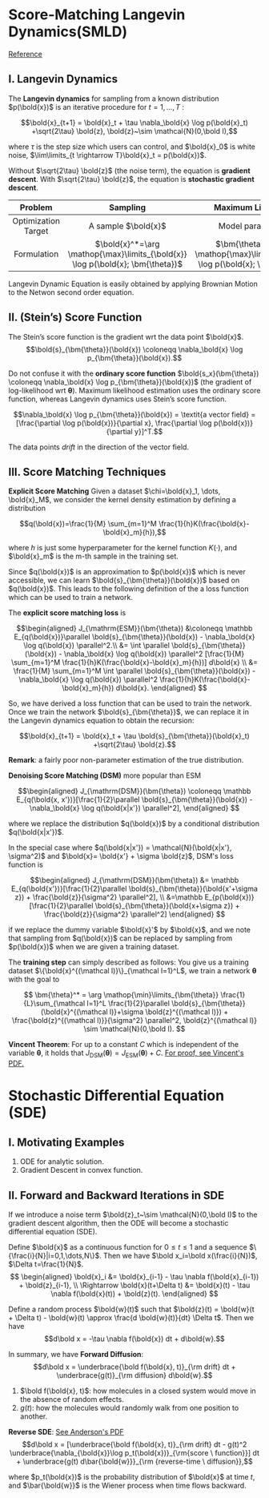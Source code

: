 # Score-Matching Langevin Dynamics(SMLD) 

[Reference](https://arxiv.org/pdf/2403.18103)

## I. Langevin Dynamics

The **Langevin dynamics** for sampling from a known distribution $p(\bold{x})$ is an iterative procedure for $t = 1,\dots , T$ :

$$\bold{x}_{t+1} = \bold{x}_t + \tau \nabla_\bold{x} \log p(\bold{x}_t) +\sqrt{2\tau} \bold{z}, \bold{z}~\sim \mathcal{N}(0,\bold I),$$

where $\tau$ is the step size which users can control, and $\bold{x}_0$ is white noise, $\lim\limits_{t \rightarrow T}\bold{x}_t = p(\bold{x})$.

Without $\sqrt{2\tau} \bold{z}$ (the noise term), the equation is **gradient descent**. With $\sqrt{2\tau} \bold{z}$, the equation is **stochastic gradient descent**.

| Problem | Sampling  |	Maximum Likelihood |
|:--------:| :---------:|:--------:|
| Optimization Target | A sample $\bold{x}$ |Model parameter $\bm{\theta}$ |
| Formulation | $\bold{x}^*=\arg \mathop{\max}\limits_{\bold{x}} \log p(\bold{x}; \bm{\theta})$ |$\bm{\theta}^*=\arg \mathop{\max}\limits_{\bold{x}} \log p(\bold{x}; \bm{\theta}) $|

Langevin Dynamic Equation is easily obtained by applying Brownian Motion to the Netwon second order equation.

## II. (Stein’s) Score Function
The Stein’s score function is the gradient wrt the data point $\bold{x}$.
$$\bold{s}_{\bm{\theta}}(\bold{x}) \coloneqq \nabla_\bold{x} \log p_{\bm{\theta}}(\bold{x}).$$

Do not confuse it with the **ordinary score function** $\bold{s_x}(\bm{\theta}) \coloneqq \nabla_\bold{x} \log p_{\bm{\theta}}(\bold{x})$ (the gradient of log-likelihood wrt $\bm{\theta}$). Maximum likelihood estimation uses the ordinary score function, whereas Langevin dynamics uses Stein’s score function. 

$$\nabla_\bold{x} \log p_{\bm{\theta}}(\bold{x}) = \textit{a vector field} = [\frac{\partial \log p(\bold{x})}{\partial x}, \frac{\partial \log p(\bold{x})}{\partial y}]^T.$$

The data points *drift* in the direction of the vector field. 

## III. Score Matching Techniques
**Explicit Score Matching**
Given a dataset $\chi=\bold{x}_1, \dots, \bold{x}_M$, we consider the kernel density estimation by defining a distribution 

$$q(\bold{x})=\frac{1}{M} \sum_{m=1}^M \frac{1}{h}K(\frac{\bold{x}-\bold{x}_m}{h}),$$ 

where $h$ is just some hyperparameter for the kernel function $K(·)$, and $\bold{x}_m$ is the m-th sample in the training set.

Since $q(\bold{x})$ is an approximation to $p(\bold{x})$ which is never accessible, we can learn $\bold{s}_{\bm{\theta}}(\bold{x})$ based on $q(\bold{x})$. This leads to the following definition of the a loss function which can be used to train a network.

The **explicit score matching loss** is

$$\begin{aligned}
J_{\mathrm{ESM}}(\bm{\theta}) &\coloneqq \mathbb E_{q(\bold{x})}\parallel \bold{s}_{\bm{\theta}}(\bold{x}) - \nabla_\bold{x} \log q(\bold{x})  \parallel^2.\\
&= \int \parallel \bold{s}_{\bm{\theta}}(\bold{x}) - \nabla_\bold{x} \log q(\bold{x})  \parallel^2 [\frac{1}{M} \sum_{m=1}^M \frac{1}{h}K(\frac{\bold{x}-\bold{x}_m}{h})] d\bold{x} \\
&= \frac{1}{M} \sum_{m=1}^M \int \parallel \bold{s}_{\bm{\theta}}(\bold{x}) - \nabla_\bold{x} \log q(\bold{x})  \parallel^2 \frac{1}{h}K(\frac{\bold{x}-\bold{x}_m}{h}) d\bold{x}.
\end{aligned}
$$

So, we have derived a loss function that can be used to train the network. Once we train the network $\bold{s}_{\bm{\theta}}$, we can replace it in the Langevin dynamics equation to obtain the recursion:

$$\bold{x}_{t+1} = \bold{x}_t + \tau \bold{s}_{\bm{\theta}}(\bold{x}_t) +\sqrt{2\tau} \bold{z}.$$

**Remark**: a fairly poor non-parameter estimation of the true distribution.

**Denoising Score Matching (DSM)** more popular than ESM

$$\begin{aligned}
J_{\mathrm{DSM}}(\bm{\theta}) \coloneqq \mathbb E_{q(\bold{x, x'})}[\frac{1}{2}\parallel \bold{s}_{\bm{\theta}}(\bold{x}) - \nabla_\bold{x} \log q(\bold{x|x'})  \parallel^2],
\end{aligned}
$$

where we replace the distribution $q(\bold{x})$ by a conditional distribution $q(\bold{x|x'})$.

In the special case where $q(\bold{x|x'}) = \mathcal{N}(\bold{x|x'}, \sigma^2)$ and $\bold{x}= \bold{x'} + \sigma \bold{z}$, DSM's loss function is 

$$\begin{aligned}
J_{\mathrm{DSM}}(\bm{\theta}) &= \mathbb E_{q(\bold{x'})}[\frac{1}{2}\parallel \bold{s}_{\bm{\theta}}(\bold{x'+\sigma z}) + \frac{\bold{z}}{\sigma^2} \parallel^2], \\
&=\mathbb E_{p(\bold{x})}[\frac{1}{2}\parallel \bold{s}_{\bm{\theta}}(\bold{x+\sigma z}) + \frac{\bold{z}}{\sigma^2} \parallel^2]
\end{aligned}
$$

if we replace the dummy variable $\bold{x}'$ by $\bold{x}$, and we note that sampling from $q(\bold{x})$ can be replaced by sampling from $p(\bold{x})$ when we are given a training dataset.

The **training step** can simply described as follows: You give us a training dataset $\{\bold{x}^{(\mathcal l)}\}_{\mathcal l=1}^L$, we train a network $\bm{\theta}$ with the goal to

$$
\bm{\theta}^* = \arg \mathop{\min}\limits_{\bm{\theta}} \frac{1}{L}\sum_{\mathcal l=1}^L \frac{1}{2}\parallel \bold{s}_{\bm{\theta}}(\bold{x}^{(\mathcal l)}+\sigma \bold{z}^{(\mathcal l)}) + \frac{\bold{z}^{(\mathcal l)}}{\sigma^2} \parallel^2, \bold{z}^{(\mathcal l)} \sim \mathcal{N}(0,\bold I).
$$

**Vincent Theorem**: For up to a constant $C$ which is independent of the variable $\bm{\theta}$, it holds that $J_{\mathrm{DSM}}(\bm{\theta}) = J_{\mathrm{ESM}}(\bm{\theta}) + C$.
[For proof, see Vincent's PDF.](https://www.iro.umontreal.ca/~vincentp/Publications/smdae_techreport.pdf)

# Stochastic Differential Equation (SDE)

## I. Motivating Examples
1. ODE for analytic solution.
2. Gradient Descent in convex function.

## II. Forward and Backward Iterations in SDE
If we introduce a noise term $\bold{z}_t~\sim \mathcal{N}(0,\bold I)$ to the gradient descent algorithm, then the ODE will become a stochastic differential equation (SDE).

Define $\bold{x}$ as a continuous function for $0 \leq t \leq 1$ and a sequence $\{\frac{i}{N}|i=0,1,\dots,N\}$. Then we have $\bold x_i=\bold x(\frac{i}{N})$, $\Delta t=\frac{1}{N}$.
$$
\begin{aligned}
\bold{x}_i &= \bold{x}_{i-1} - \tau \nabla f(\bold{x}_{i-1}) + \bold{z}_{i-1}, \\
\Rightarrow \bold{x}(t+\Delta t) &= \bold{x}(t) - \tau \nabla f(\bold{x}(t)) + \bold{z}(t).
\end{aligned}
$$

Define a random process $\bold{w}(t)$ such that $\bold{z}(t) = \bold{w}(t + \Delta t) - \bold{w}(t) \approx \frac{d \bold{w}(t)}{dt} \Delta t$. Then we have
$$d\bold x = -\tau \nabla f(\bold{x}) dt + d\bold{w}.$$

In summary, we have **Forward Diffusion**:
$$d\bold x = \underbrace{\bold f(\bold{x}, t)}_{\rm drift} dt + \underbrace{g(t)}_{\rm diffusion} d\bold{w}.$$

1. $\bold f(\bold{x}, t)$: how molecules in a closed system would move in the absence of random effects.
2. $g(t)$: how the molecules would randomly walk from one position to another.

**Reverse SDE**: [See Anderson's PDF](https://www.sciencedirect.com/science/article/pii/0304414982900515)
$$d\bold x = [\underbrace{\bold f(\bold{x}, t)}_{\rm drift} dt - g(t)^2 \underbrace{\nabla_{\bold{x}}\log p_t(\bold{x})}_{\rm{score \ function}}] dt + \underbrace{g(t) d\bar{\bold{w}}}_{\rm {reverse-time \ diffusion}},$$

where $p_t(\bold{x})$ is the probability distribution of $\bold{x}$ at time $t$, and $\bar{\bold{w}}$ is the Wiener process when time flows backward.
